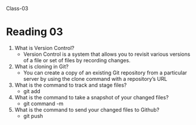 Class-03

# Reading 03
1. What is Version Control?
    - Version Control is a system that allows you to revisit various versions of a file or set of files by recording changes.
2. What is cloning in Git?
    - You can create a copy of an existing Git repository from a particular server by using the clone command with a repository’s URL
3. What is the command to track and stage files?
    - git add
4. What is the command to take a snapshot of your changed files?
    - git command -m
5. What is the command to send your changed files to Github?
    - git push